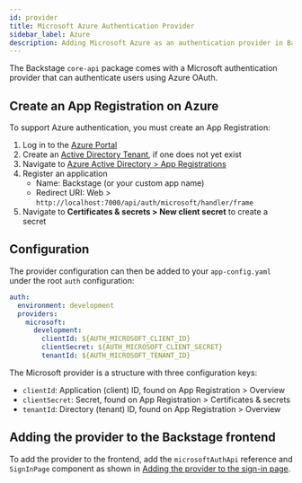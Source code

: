 ```yaml
---
id: provider
title: Microsoft Azure Authentication Provider
sidebar_label: Azure
description: Adding Microsoft Azure as an authentication provider in Backstage
---
```


The Backstage `core-api` package comes with a Microsoft authentication provider
that can authenticate users using Azure OAuth.

## Create an App Registration on Azure

To support Azure authentication, you must create an App Registration:

1. Log in to the [Azure Portal](https://portal.azure.com/)
2. Create an
   [Active Directory Tenant](https://portal.azure.com/#blade/Microsoft_AAD_IAM/ActiveDirectoryMenuBlade/Overview),
   if one does not yet exist
3. Navigate to
   [Azure Active Directory > App Registrations](https://portal.azure.com/#blade/Microsoft_AAD_IAM/ActiveDirectoryMenuBlade/RegisteredApps)
4. Register an application
   - Name: Backstage (or your custom app name)
   - Redirect URI: Web >
     `http://localhost:7000/api/auth/microsoft/handler/frame`
5. Navigate to **Certificates & secrets > New client secret** to create a secret

## Configuration

The provider configuration can then be added to your `app-config.yaml` under the
root `auth` configuration:

```yaml
auth:
  environment: development
  providers:
    microsoft:
      development:
        clientId: ${AUTH_MICROSOFT_CLIENT_ID}
        clientSecret: ${AUTH_MICROSOFT_CLIENT_SECRET}
        tenantId: ${AUTH_MICROSOFT_TENANT_ID}
```

The Microsoft provider is a structure with three configuration keys:

- `clientId`: Application (client) ID, found on App Registration > Overview
- `clientSecret`: Secret, found on App Registration > Certificates & secrets
- `tenantId`: Directory (tenant) ID, found on App Registration > Overview

## Adding the provider to the Backstage frontend

To add the provider to the frontend, add the `microsoftAuthApi` reference and
`SignInPage` component as shown in
[Adding the provider to the sign-in page](../index.md#adding-the-provider-to-the-sign-in-page).
